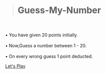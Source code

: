># Guess-My-Number
<br>
<br>
• You have given 20 points initially.
<br>
<br>
• Now,Guess a number between 1 - 20.
<br>
<br>
• On every wrong guess 1 point deducted.

[Let's Play](https://ahmad2shadab.github.io/Guess-My-Number/)
